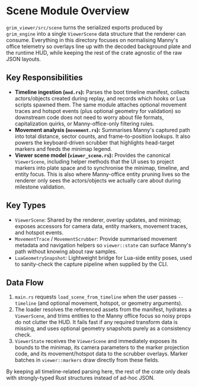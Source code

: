 # Scene Module Overview

`grim_viewer/src/scene` turns the serialized exports produced by
`grim_engine` into a single `ViewerScene` data structure that the renderer can
consume. Everything in this directory focuses on normalising Manny's office
telemetry so overlays line up with the decoded background plate and the runtime
HUD, while keeping the rest of the crate agnostic of the raw JSON layouts.

## Key Responsibilities
- **Timeline ingestion (`mod.rs`):** Parses the boot timeline manifest,
  collects actors/objects created during replay, and records which hooks or Lua
  scripts spawned them. The same module attaches optional movement traces and
  hotspot events (plus optional geometry for validation) so downstream code does
  not need to worry about file formats, capitalization quirks, or
  Manny-office-only filtering rules.
- **Movement analysis (`movement.rs`):** Summarises Manny's captured path into
  total distance, sector counts, and frame-to-position lookups. It also powers
  the keyboard-driven scrubber that highlights head-target markers and feeds the
  minimap legend.
- **Viewer scene model (`viewer_scene.rs`):** Provides the canonical
  `ViewerScene`, including helper methods that the UI uses to project markers
  into plate space and to synchronise the minimap, timeline, and entity focus.
  This is also where Manny-office entity pruning lives so the renderer only sees
  the actors/objects we actually care about during milestone validation.

## Key Types
- `ViewerScene`: Shared by the renderer, overlay updates, and minimap; exposes
  accessors for camera data, entity markers, movement traces, and hotspot events.
- `MovementTrace` / `MovementScrubber`: Provide summarised movement metadata and
  navigation helpers so `viewer::state` can surface Manny's path without knowing
  about raw samples.
- `LuaGeometrySnapshot`: Lightweight bridge for Lua-side entity poses, used to
  sanity-check the capture pipeline when supplied by the CLI.

## Data Flow
1. `main.rs` requests `load_scene_from_timeline` when the user passes
   `--timeline` (and optional movement, hotspot, or geometry arguments).
2. The loader resolves the referenced assets from the manifest, hydrates a
   `ViewerScene`, and trims entities to the Manny office focus so noisy props do
   not clutter the HUD. It fails fast if any required transform data is missing,
   and uses optional geometry snapshots purely as a consistency check.
3. `ViewerState` receives the `ViewerScene` and immediately exposes its bounds
   to the minimap, its camera parameters to the marker projection code, and its
   movement/hotspot data to the scrubber overlays. Marker batches in
   `viewer::markers` draw directly from these fields.

By keeping all timeline-related parsing here, the rest of the crate only deals
with strongly-typed Rust structures instead of ad-hoc JSON.

